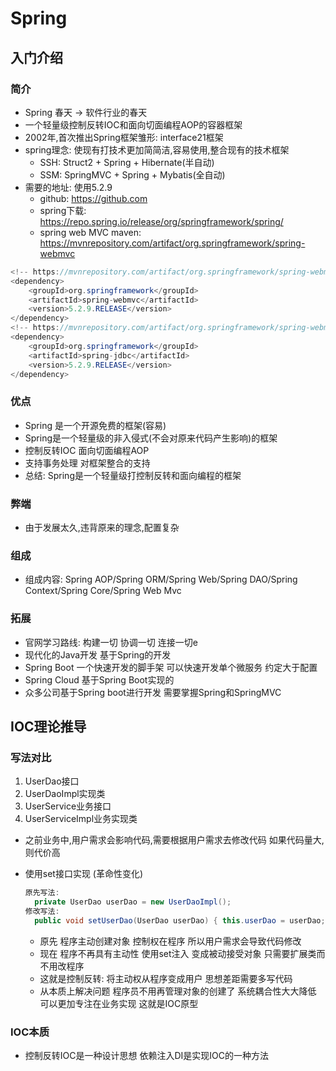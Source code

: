 # Spring

## 入门介绍

### 简介

- Spring 春天 -> 软件行业的春天
- 一个轻量级控制反转IOC和面向切面编程AOP的容器框架
- 2002年,首次推出Spring框架雏形: interface21框架
- spring理念: 使现有打技术更加简简洁,容易使用,整合现有的技术框架
  - SSH: Struct2 + Spring + Hibernate(半自动)
  - SSM: SpringMVC + Spring + Mybatis(全自动)
- 需要的地址: 使用5.2.9
  - github: https://github.com
  - spring下载: https://repo.spring.io/release/org/springframework/spring/
  - spring web MVC maven: https://mvnrepository.com/artifact/org.springframework/spring-webmvc

```java
<!-- https://mvnrepository.com/artifact/org.springframework/spring-webmvc -->
<dependency>
    <groupId>org.springframework</groupId>
    <artifactId>spring-webmvc</artifactId>
    <version>5.2.9.RELEASE</version>
</dependency>
<!-- https://mvnrepository.com/artifact/org.springframework/spring-webmvc -->
<dependency>
    <groupId>org.springframework</groupId>
    <artifactId>spring-jdbc</artifactId>
    <version>5.2.9.RELEASE</version>
</dependency>
```

### 优点

- Spring 是一个开源免费的框架(容易)
- Spring是一个轻量级的非入侵式(不会对原来代码产生影响)的框架
- 控制反转IOC 面向切面编程AOP
- 支持事务处理 对框架整合的支持
- 总结: Spring是一个轻量级打控制反转和面向编程的框架

### 弊端

- 由于发展太久,违背原来的理念,配置复杂

### 组成

- 组成内容: Spring AOP/Spring ORM/Spring Web/Spring DAO/Spring Context/Spring  Core/Spring Web Mvc

### 拓展

- 官网学习路线: 构建一切 协调一切 连接一切e
- 现代化的Java开发 基于Spring的开发
- Spring Boot 一个快速开发的脚手架 可以快速开发单个微服务 约定大于配置
- Spring Cloud 基于Spring Boot实现的
- 众多公司基于Spring boot进行开发 需要掌握Spring和SpringMVC

## IOC理论推导

### 写法对比

1. UserDao接口
2. UserDaoImpl实现类
3. UserService业务接口
4. UserServiceImpl业务实现类

- 之前业务中,用户需求会影响代码,需要根据用户需求去修改代码 如果代码量大,则代价高

- 使用set接口实现 (革命性变化)

  ```java
  原先写法:
  	private UserDao userDao = new UserDaoImpl();
  修改写法: 
  	public void setUserDao(UserDao userDao) { this.userDao = userDao; }
  ```

  - 原先 程序主动创建对象 控制权在程序 所以用户需求会导致代码修改
  - 现在 程序不再具有主动性 使用set注入 变成被动接受对象 只需要扩展类而不用改程序
  - 这就是控制反转: 将主动权从程序变成用户 思想差距需要多写代码
  - 从本质上解决问题 程序员不用再管理对象的创建了 系统耦合性大大降低 可以更加专注在业务实现  这就是IOC原型

### IOC本质

- 控制反转IOC是一种设计思想 依赖注入DI是实现IOC的一种方法